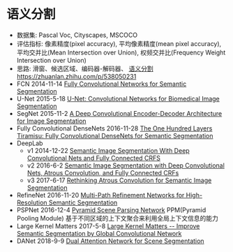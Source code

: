 # 语义分割

* 数据集: Pascal Voc, Cityscapes, MSCOCO
* 评估指标: 像素精度(pixel accuracy), 平均像素精度(mean pixel accuracy), 平均交并比(Mean Intersection over Union), 权频交并比(Frequency Weight Intersection over Union)
* 思路: 滑窗、候选区域、编码器-解码器、
[语义分割](https://blog.csdn.net/Mind_programmonkey/article/details/120846094) 
https://zhuanlan.zhihu.com/p/538050231
* FCN 2014-11-14 [Fully Convolutional Networks for Semantic Segmentation](./FCN.md)
* U-Net 2015-5-18 [U-Net: Convolutional Networks for Biomedical Image Segmentation](https://arxiv.org/abs/1505.04597)
* SegNet 2015-11-2 [A Deep Convolutional Encoder-Decoder Architecture for Image Segmentation](https://arxiv.org/abs/1511.00561) 
* Fully Convolutional DenseNets 2016-11-28 [The One Hundred Layers Tiramisu: Fully Convolutional DenseNets for Semantic Segmentation](https://arxiv.org/abs/1611.09326) 
* DeepLab
    * v1 2014-12-22 [Semantic Image Segmentation With Deep Convolutional Nets and Fully Connected CRFS](https://arxiv.org/abs/1412.7062)
    * v2 2016-6-2 [Semantic Image Segmentation with Deep Convolutional Nets, Atrous Convolution, and Fully Connected CRFs](https://arxiv.org/abs/1606.00915)
    * v3 2017-6-17 [Rethinking Atrous Convolution for Semantic Image Segmentation](./DeepLab_v3.md)
* RefineNet 2016-11-20 [Multi-Path Refinement Networks for High-Resolution Semantic Segmentation](https://arxiv.org/abs/1611.06612)
* PSPNet 2016-12-4 [Pyramid Scene Parsing Network](./pspnet.md)  PPM(Pyramid Pooling Module) 基于不同区域的上下文聚合来利用全局上下文信息的能力
* Large Kernel Matters 2017-5-8 [Large Kernel Matters -- Improve Semantic Segmentation by Global Convolutional Network](https://arxiv.org/abs/1703.02719)
* DANet 2018-9-9 [Dual Attention Network for Scene Segmentation](https://arxiv.org/abs/1809.02983)
<!--
* Non-Local
* CCNet
* Gated-SCNN: Gated Shape CNNs for Semantic Segmentation
* SETR, TransUNet
* SegFormer
* PVT 
* Swin Transformer v1,v2
* Shunted Transformer
* Segmenter
* MaskFormer
* MagNet


https://blog.csdn.net/weixin_46142822/article/details/123969164
强监督：
* ReSTR: Convolution-free Referring Image Segmentation Using Transformers
* Bending Reality: Distortion-aware Transformers for Adapting to Panoramic Semantic Segmentation
* Deep Hierarchical Semantic Segmentation
* Semantic Segmentation by Early Region Proxy
* SimT: Handling Open-set Noise for Domain Adaptive Semantic Segmentation
* Rethinking Semantic Segmentation: A Prototype View
弱监督：
* Class Re-Activation Maps for Weakly-Supervised Semantic Segmentation
* Multi-class Token Transformer for Weakly Supervised Semantic Segmentation
* Learning Affinity from Attention: End-to-End Weakly-Supervised Semantic Segmentation with Transformers
* Self-supervised Image-specific Prototype Exploration for Weakly Supervised Semantic Segmentation
* Cross Language Image Matching for Weakly Supervised Semantic Segmentation
* Weakly Supervised Semantic Segmentation using Out-of-Distribution Data
* Threshold Matters in WSSS: Manipulating the Activation for the Robust and Accurate Segmentation Model Against Thresholds
半监督:
* ST++: Make Self-training Work Better for Semi-supervised Semantic Segmentation
* Semi-Supervised Semantic Segmentation Using Unreliable Pseudo-Labels
无监督：
* GroupViT: Semantic Segmentation Emerges from Text Supervision
-->